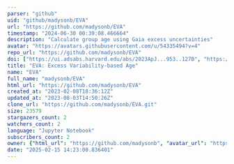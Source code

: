 ```yaml
---
parser: "github"
uid: "github/madysonb/EVA"
url: "https://github.com/madysonb/EVA"
timestamp: "2024-06-30 00:39:08.466664"
description: "Calculate group age using Gaia excess uncertainties"
avatar: "https://avatars.githubusercontent.com/u/54335494?v=4"
repo_url: "https://github.com/madysonb/EVA"
doi: ["https://ui.adsabs.harvard.edu/abs/2023ApJ...953..127B", "https://ui.adsabs.harvard.edu/abs/2024ascl.soft06014B/abstract"]
title: "EVA: Excess Variability-based Age"
name: "EVA"
full_name: "madysonb/EVA"
html_url: "https://github.com/madysonb/EVA"
created_at: "2023-02-08T18:36:12Z"
updated_at: "2023-08-03T14:50:26Z"
clone_url: "https://github.com/madysonb/EVA.git"
size: 23579
stargazers_count: 2
watchers_count: 2
language: "Jupyter Notebook"
subscribers_count: 2
owner: {"html_url": "https://github.com/madysonb", "avatar_url": "https://avatars.githubusercontent.com/u/54335494?v=4", "login": "madysonb", "type": "User"}
date: "2025-02-15 14:23:00.836401"
---
```

